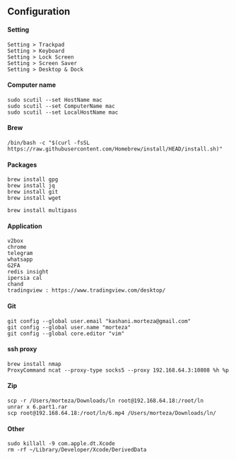 <!------------------------------------------------------------------------------[Configuration]-->
## Configuration



<!---------------------------------------[Setting]-->
#### Setting
    Setting > Trackpad
    Setting > Keyboard
    Setting > Lock Screen
    Setting > Screen Saver
    Setting > Desktop & Dock



<!---------------------------------------[Computer name]-->
#### Computer name
    sudo scutil --set HostName mac
    sudo scutil --set ComputerName mac
    sudo scutil --set LocalHostName mac


<!---------------------------------------[Brew]-->
#### Brew
    /bin/bash -c "$(curl -fsSL https://raw.githubusercontent.com/Homebrew/install/HEAD/install.sh)"


<!---------------------------------------[Packages]-->
#### Packages
    brew install gpg
    brew install jq
    brew install git
    brew install wget

    brew install multipass



<!---------------------------------------[Packages]-->
#### Application
    v2box
    chrome
    telegram
    whatsapp
    G2FA
    redis insight
    ipersia cal
    chand
    tradingview : https://www.tradingview.com/desktop/



<!---------------------------------------[Git]-->
#### Git
    git config --global user.email "kashani.morteza@gmail.com"
    git config --global user.name "morteza"
    git config --global core.editor "vim"



<!---------------------------------------[ssh proxy]-->
#### ssh proxy
    brew install nmap
    ProxyCommand ncat --proxy-type socks5 --proxy 192.168.64.3:10808 %h %p



<!---------------------------------------[Zip]-->
#### Zip
    scp -r /Users/morteza/Downloads/ln root@192.168.64.18:/root/ln
    unrar x 6.part1.rar
    scp root@192.168.64.18:/root/ln/6.mp4 /Users/morteza/Downloads/ln/



<!---------------------------------------[Other]-->
#### Other
    sudo killall -9 com.apple.dt.Xcode
    rm -rf ~/Library/Developer/Xcode/DerivedData